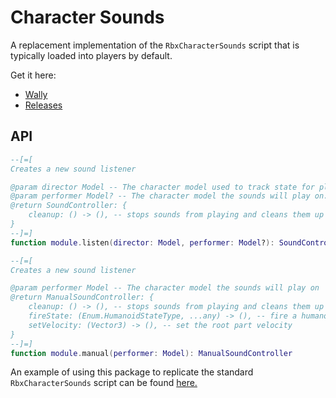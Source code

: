 # Character Sounds
A replacement implementation of the `RbxCharacterSounds` script that is typically loaded into players by default.

Get it here:

* [Wally](https://wally.run/package/egomoose/character-sounds)
* [Releases](https://github.com/EgoMoose/character-sounds/releases)

## API

```Lua
--[=[
Creates a new sound listener

@param director Model -- The character model used to track state for playing sounds
@param performer Model? -- The character model the sounds will play on. Defaults to `director` if nil
@return SoundController: {
	cleanup: () -> (), -- stops sounds from playing and cleans them up
}
--]=]
function module.listen(director: Model, performer: Model?): SoundController

--[=[
Creates a new sound listener

@param performer Model -- The character model the sounds will play on
@return ManualSoundController: {
	cleanup: () -> (), -- stops sounds from playing and cleans them up
	fireState: (Enum.HumanoidStateType, ...any) -> (), -- fire a humanoid state for a reactive sound transition
	setVelocity: (Vector3) -> (), -- set the root part velocity
}
--]=]
function module.manual(performer: Model): ManualSoundController
```

An example of using this package to replicate the standard `RbxCharacterSounds` script can be found [here.](test/RbxCharacterSounds.client.lua)